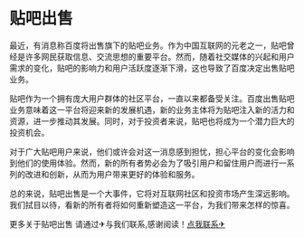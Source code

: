# 贴吧出售

最近，有消息称百度将出售旗下的贴吧业务。作为中国互联网的元老之一，贴吧曾经是许多网民获取信息、交流思想的重要平台。然而，随着社交媒体的兴起和用户需求的变化，贴吧的影响力和用户活跃度逐渐下滑，这也导致了百度决定出售贴吧业务。

贴吧作为一个拥有庞大用户群体的社区平台，一直以来都备受关注。百度出售贴吧业务意味着这一平台将迎来新的发展机遇，新的业务主体将为贴吧注入新的活力和资源，进一步推动其发展。同时，对于投资者来说，贴吧也将成为一个潜力巨大的投资机会。

对于广大贴吧用户来说，他们或许会对这一消息感到担忧，担心平台的变化会影响到他们的使用体验。然而，新的所有者势必会为了吸引用户和留住用户而进行一系列的改进和创新，从而为用户带来更好的体验和服务。

总的来说，贴吧出售是一个大事件，它将对互联网社区和投资市场产生深远影响。我们拭目以待，看新的所有者将如何重新塑造这一平台，为我们带来怎样的惊喜。

更多关于贴吧出售 请通过✈与我们联系,感谢阅读！[点我联系✈](https://in.G208.com)